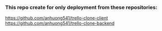 ### This repo create for only deployment from these repositories:

https://github.com/anhuong541/trello-clone-client
https://github.com/anhuong541/trello-clone-backend
